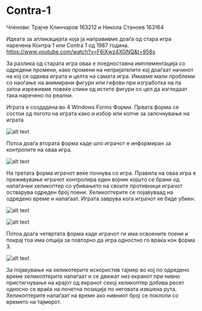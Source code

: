 # Contra-1

Членови:
Трајче Клинчаров 163212 и Никола Станоев 163164

Идеата за апликацијата која ја направивме доаѓа од стара игра наречена Контра 1 или Contra 1 од 1987 година.     
https://www.youtube.com/watch?v=F6iXwz4XGNQ&t=958s


За разлика од старата игра оваа е поедноставна имплементација со одредени промени, како промени на 
непријателите кој доаѓаат начинот на кој се одвива играта и целта на самата игра.
Имавме мали проблеми со наоѓање на анимирани фигури или гифови при изгработка на па затоа изреживме повеќе слики од 
истите фигури со цел да изгледаат така наречено по реални.


Играта е создадена во 4 Windows Forms Форми.
Првата форма се состои од логото на играта како и избор или копче за започнување на играта


![alt text](https://github.com/klincarovt/Contra-1/tree/master/Contra1/Pictures/play.png)



Потоа доаѓа втората форма каде што играчот е информиран за контролите на оваа игра.

![alt text](https://github.com/klincarovt/Contra-1/tree/master/Contra1/Pictures/controls.png)


На третата форма играчот веќе почнува со игра.
Правила на оваа игра е преживување играчот контролира еден  војник којшто се брани од напаѓачки хеликоптер
со убивањето на своите противници играчот остварува одреден број поени.
Хеликоптерите се појавуваад на одредено време и напаѓаат.
Играта заврува кога играчот ке биде убиен.


![alt text](https://github.com/klincarovt/Contra-1/tree/master/Contra1/Pictures/gameplay.png)


![alt text](https://github.com/klincarovt/Contra-1/tree/master/Contra1/Pictures/gameplay2.png)

Потоа доаѓа четвртата форма каде играчот ги има освоените поени и покрај тоа има опција за повторно да игра одностно го враќа кон форма 3.

![alt text](https://github.com/klincarovt/Contra-1/tree/master/Contra1/Pictures/over.png)


За појавување на хеликотерите искористив тајмер во кој по одредено време хеликоптерите напаѓаат и се движат низ екранот при нивно пристигнување на крајот од екранот секој хеликоптер добива ресет односно се враќа на почетна позиција по неговата извшена рута.
Хеликоптерите напаѓаат на време ако нивниот број се поклопи со времето на тајмерот.
